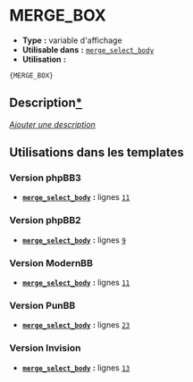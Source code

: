# MERGE_BOX
* __Type__ __:__ variable d'affichage
* __Utilisable dans__ __:__ [`merge_select_body`](../tpl/merge_select_body.md#readme)
* __Utilisation__ __:__

```smarty
{MERGE_BOX}
```

## Description[*](https://fa-tvars.appspot.com/var/MERGE_BOX)
[*Ajouter une description*](https://fa-tvars.appspot.com/var/MERGE_BOX)

## Utilisations dans les templates

### Version phpBB3
* __[`merge_select_body`](../tpl/merge_select_body.md#readme)__ __:__ lignes [`11`](../src/prosilver/merge_select_body.tpl#L11)

### Version phpBB2
* __[`merge_select_body`](../tpl/merge_select_body.md#readme)__ __:__ lignes [`9`](../src/subsilver/merge_select_body.tpl#L9)

### Version ModernBB
* __[`merge_select_body`](../tpl/merge_select_body.md#readme)__ __:__ lignes [`11`](../src/modernbb/merge_select_body.tpl#L11)

### Version PunBB
* __[`merge_select_body`](../tpl/merge_select_body.md#readme)__ __:__ lignes [`23`](../src/punbb/merge_select_body.tpl#L23)

### Version Invision
* __[`merge_select_body`](../tpl/merge_select_body.md#readme)__ __:__ lignes [`13`](../src/invision/merge_select_body.tpl#L13)

